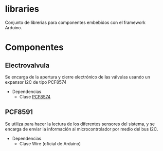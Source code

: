 # libraries
Conjunto de librerias para componentes embebidos con el framework Arduino.

# Componentes
## Electrovalvula
Se encarga de la apertura y cierre electrónico de las válvulas usando un expansor I2C de tipo PCF8574
* Dependencias
  * Clase [PCF8574](https://github.com/RobTillaart/Arduino/tree/master/libraries/PCF8574)
## PCF8591
Se utiliza para hacer la lectura de los diferentes sensores del sistema, y se encarga de enviar la información al microcontrolador por medio del bus I2C.
* Dependencias
  * Clase Wire (oficial de Arduino)
